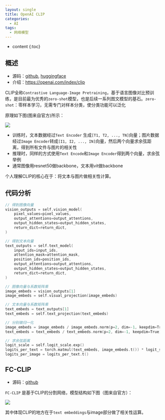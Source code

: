 ```yaml
---
layout: single
title: OpenAI CLIP
categories:
  - AI
tags:
  - 网络模型
---
```


* content
{:toc}
## 概述

* 源码：[github](https://github.com/openai/CLIP), [huggingface](https://huggingface.co/openai/clip-vit-base-patch32)
* 介绍：<https://openai.com/index/clip>

CLIP全称`Contrastive Language-Image Pretraining`，基于语言图像对比预训练，是目前最为优秀的`zero-shot`模型，也是后续一系列图文模型的基石。`zero-shot`：零样本学习，无需专门对样本分类，使分类功能可以泛化

原理如下图(图来自官方)所示：

![](https://harmonyhu.github.io/img/clip.png)

* 训练时，文本数据经过`Text Encoder` 生成`[T1, T2, ..., TN]`向量；图片数据经过`Image Encoder`转成`[I1, I2, ..., IN]`向量，然后两个向量求余弦距离，得到所有文件与图片的相关性
* 推理时，同样的方式使用`Text Encode`和`Image Encoder`得到两个向量，求余弦举例
* 通常图像用resnet50做backbone，文本用vit做backbone

个人理解CLIP的核心在于：将文本与图片做相关性计算。

<!--more-->



## 代码分析

``` c++
// 得到图像向量
vision_outputs = self.vision_model(
    pixel_values=pixel_values,
    output_attentions=output_attentions,
    output_hidden_states=output_hidden_states,
    return_dict=return_dict,
)

// 得到文本向量
text_outputs = self.text_model(
    input_ids=input_ids,
    attention_mask=attention_mask,
    position_ids=position_ids,
    output_attentions=output_attentions,
    output_hidden_states=output_hidden_states,
    return_dict=return_dict,
)

// 图像向量与系数矩阵乘
image_embeds = vision_outputs[1]
image_embeds = self.visual_projection(image_embeds)

// 文本向量与系数矩阵乘
text_embeds = text_outputs[1]
text_embeds = self.text_projection(text_embeds)

// 分别做归一化
image_embeds = image_embeds / image_embeds.norm(p=2, dim=-1, keepdim=True)
text_embeds = text_embeds / text_embeds.norm(p=2, dim=-1, keepdim=True)

// 求余弦距离
logit_scale = self.logit_scale.exp()
logits_per_text = torch.matmul(text_embeds, image_embeds.t()) * logit_scale
logits_per_image = logits_per_text.t()
```



## FC-CLIP

* 源码：[github](https://github.com/bytedance/fc-clip)

`FC-CLIP` 是基于CLIP的分割网络，模型结构如下图（图来自官方）：

![](https://harmonyhu.github.io/img/fcclip.png)

其中体现CLIP的地方在于`text embeddings`与image部分做了相关性运算。

